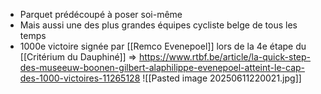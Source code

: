 - Parquet prédécoupé à poser soi-même
- Mais aussi une des plus grandes équipes cycliste belge de tous les temps
- 1000e victoire signée par [[Remco Evenepoel]] lors de la 4e étape du [[Critérium du Dauphiné]] => https://www.rtbf.be/article/la-quick-step-des-museeuw-boonen-gilbert-alaphilippe-evenepoel-atteint-le-cap-des-1000-victoires-11265128
  ![[Pasted image 20250611220021.jpg]]
   